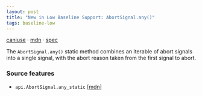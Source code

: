 ```yaml
---
layout: post
title: "New in Low Baseline Support: AbortSignal.any()"
tags: baseline-low
---
```


[caniuse](https://caniuse.com/?search=abortsignal-any) · [mdn](https://developer.mozilla.org/en-US/search?q=AbortSignal.any()) · [spec](https://dom.spec.whatwg.org/#dom-abortsignal-any)

The `AbortSignal.any()` static method combines an iterable of abort signals into a single signal, with the abort reason taken from the first signal to abort.

### Source features

- ``api.AbortSignal.any_static`` [[mdn]](https://developer.mozilla.org/en-US/search?q=api.AbortSignal.any_static)
